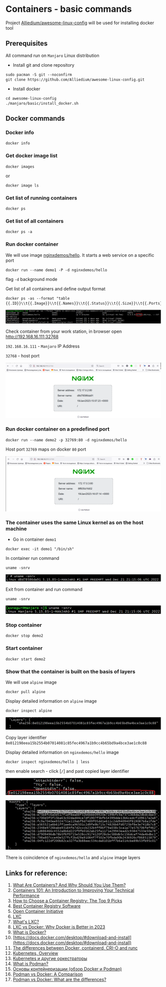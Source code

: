 # Containers - basic commands

Project [Alliedium/awesome-linux-config](https://github.com/Alliedium/awesome-linux-config) will be used for installing docker tool

## Prerequisites

All command run on `Manjaro` Linux distribution

  - Install git and clone repository
  
  ```
  sudo pacman -S git --noconfirm
  git clone https://github.com/Alliedium/awesome-linux-config.git
  ```

  - Install docker
  
  ```
  cd awesome-linux-config
  ./manjaro/basic/install_docker.sh
  ```

## Docker commands

### Docker info

  ```
  docker info
  ```
### Get docker image list

  ```
  docker images
  ```

  or

  ```
  docker image ls
  ```

### Get list of running containers

  ```
  docker ps
  ```

### Get list of all containers

  ```
  docker ps -a
  ```

### Run docker container

  We will use image [nginxdemos/hello](https://hub.docker.com/r/nginxdemos/hello/). It starts a web service on a specific port

  ```
  docker run --name demo1 -P -d nginxdemos/hello
  ```

  flag `-d` background mode

  Get list of all containers and define output format

   ```
   docker ps -as --format "table {{.ID}}\\t{{.Image}}\\t{{.Names}}\\t{{.Status}}\\t{{.Size}}\\t{{.Ports}}"
   ```

   ![image](./images/runnig_containers.png)

   Check container from your work station, in browser open http://192.168.16.111:32768

   `192.168.16.111` - `Manjaro` IP Address

   `32768` - host port

   ![image](./images/check_container.png)

### Run docker container on a predefined port

  ```
  docker run --name demo2 -p 32769:80 -d nginxdemos/hello
  ```
  Host port `32769` maps on docker `80` port

   ![image](./images/check_container_1.png)

### The container uses the same Linux kernel as on the host machine

  - Go in container `demo1`
  
  ```
  docker exec -it demo1 "/bin/sh"
  ```

  In container run command

  ```
  uname -snrv
  ```

  ![image](./images/container_kernel.png)

  Exit from container and run command

  ```
  uname -snrv
  ```

  ![image](./images/manjaro_kernel.png)
  
### Stop container

  ```
  docker stop demo2
  ```

### Start container

  ```
  docker start demo2
  ```

### Show that the container is built on the basis of layers

  We will use `alpine` image

  ```
  docker pull alpine
  ```

  Display detailed information on `alpine` image

  ```
  docker inspect alpine
  ```

 ![image](./images/Layer_1.png)

 Copy layer identifier `8e012198eea15b2554b07014081c85fec4967a1b9cc4b65bd9a4bce3ae1c0c88`

  Display detailed information on `nginxdemos/hello` image

  ```
  docker inspect nginxdemos/hello | less
  ```
  then enable search - click [`/`] and past copied layer identifier

  ![image](./images/Layer_3.png)
  
  ![image](./images/Layer_2.png)

  There is coincidence of `nginxdemos/hello` and `alpine` image layers


## Links for reference:

1. [What Are Containers? And Why Should You Use Them?](https://jfrog.com/knowledge-base/what-are-containers/)
2. [Containers 101: An Introduction to Improving Your Technical Performance](https://www.avatier.com/blog/containers-improve-technical-performance/)
3. [How to Choose a Container Registry: The Top 9 Picks](https://bluelight.co/blog/how-to-choose-a-container-registry)
4. [Best Container Registry Software](https://www.g2.com/categories/container-registry)
5. [Open Container Initiative](https://opencontainers.org/)
6. [LXC](https://wiki.gentoo.org/wiki/LXC)
7. [What's LXC?](https://linuxcontainers.org/lxc/)
8. [LXC vs Docker: Why Docker is Better in 2023](https://www.upguard.com/blog/docker-vs-lxc)
9. [What is Docker?](https://www.ibm.com/cloud/learn/docker)
10. [https://docs.docker.com/desktop/#download-and-install](https://docs.docker.com/desktop/#download-and-install)
11. [The differences between Docker, containerd, CRI-O and runc](https://www.tutorialworks.com/difference-docker-containerd-runc-crio-oci/)
12. [Kubernetes, Overview](https://kubernetes.io/docs/concepts/overview/what-is-kubernetes/)
13. [Kubernetes и другие оркестраторы](https://habr.com/ru/company/kts/blog/591355/)
14. [What is Podman?](https://docs.podman.io/en/latest/)
15. [Основы контейнеризации (обзор Docker и Podman)](https://habr.com/ru/post/659049/)
16. [Podman vs Docker: A Comparison](https://www.liquidweb.com/kb/podman-vs-docker/)
17. [Podman vs Docker: What are the differences?](https://www.imaginarycloud.com/blog/podman-vs-docker/)








 








